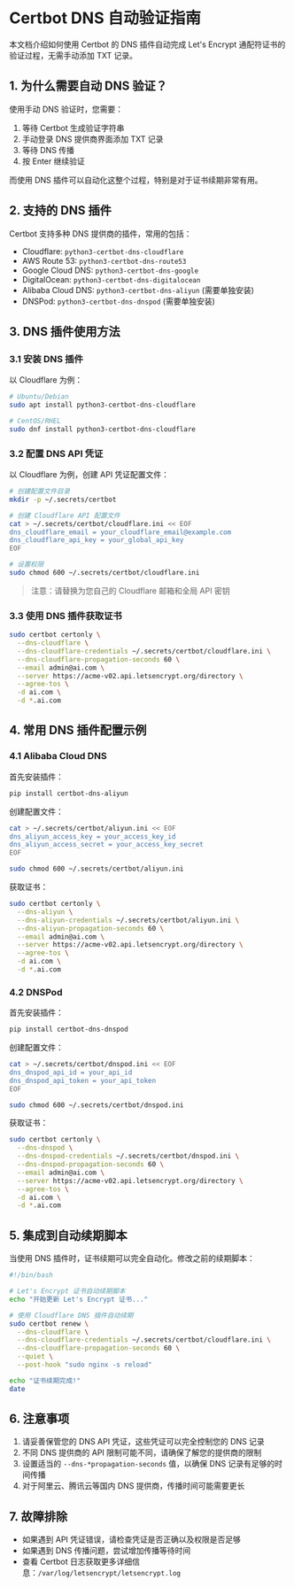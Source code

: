 # Certbot DNS 自动验证指南

本文档介绍如何使用 Certbot 的 DNS 插件自动完成 Let's Encrypt 通配符证书的验证过程，无需手动添加 TXT 记录。

## 1. 为什么需要自动 DNS 验证？

使用手动 DNS 验证时，您需要：
1. 等待 Certbot 生成验证字符串
2. 手动登录 DNS 提供商界面添加 TXT 记录
3. 等待 DNS 传播
4. 按 Enter 继续验证

而使用 DNS 插件可以自动化这整个过程，特别是对于证书续期非常有用。

## 2. 支持的 DNS 插件

Certbot 支持多种 DNS 提供商的插件，常用的包括：

- Cloudflare: `python3-certbot-dns-cloudflare`
- AWS Route 53: `python3-certbot-dns-route53`
- Google Cloud DNS: `python3-certbot-dns-google`
- DigitalOcean: `python3-certbot-dns-digitalocean`
- Alibaba Cloud DNS: `python3-certbot-dns-aliyun` (需要单独安装)
- DNSPod: `python3-certbot-dns-dnspod` (需要单独安装)

## 3. DNS 插件使用方法

### 3.1 安装 DNS 插件

以 Cloudflare 为例：

```bash
# Ubuntu/Debian
sudo apt install python3-certbot-dns-cloudflare

# CentOS/RHEL
sudo dnf install python3-certbot-dns-cloudflare
```

### 3.2 配置 DNS API 凭证

以 Cloudflare 为例，创建 API 凭证配置文件：

```bash
# 创建配置文件目录
mkdir -p ~/.secrets/certbot

# 创建 Cloudflare API 配置文件
cat > ~/.secrets/certbot/cloudflare.ini << EOF
dns_cloudflare_email = your_cloudflare_email@example.com
dns_cloudflare_api_key = your_global_api_key
EOF

# 设置权限
sudo chmod 600 ~/.secrets/certbot/cloudflare.ini
```

> 注意：请替换为您自己的 Cloudflare 邮箱和全局 API 密钥

### 3.3 使用 DNS 插件获取证书

```bash
sudo certbot certonly \
  --dns-cloudflare \
  --dns-cloudflare-credentials ~/.secrets/certbot/cloudflare.ini \
  --dns-cloudflare-propagation-seconds 60 \
  --email admin@ai.com \
  --server https://acme-v02.api.letsencrypt.org/directory \
  --agree-tos \
  -d ai.com \
  -d *.ai.com
```

## 4. 常用 DNS 插件配置示例

### 4.1 Alibaba Cloud DNS

首先安装插件：
```bash
pip install certbot-dns-aliyun
```

创建配置文件：
```bash
cat > ~/.secrets/certbot/aliyun.ini << EOF
dns_aliyun_access_key = your_access_key_id
dns_aliyun_access_secret = your_access_key_secret
EOF

sudo chmod 600 ~/.secrets/certbot/aliyun.ini
```

获取证书：
```bash
sudo certbot certonly \
  --dns-aliyun \
  --dns-aliyun-credentials ~/.secrets/certbot/aliyun.ini \
  --dns-aliyun-propagation-seconds 60 \
  --email admin@ai.com \
  --server https://acme-v02.api.letsencrypt.org/directory \
  --agree-tos \
  -d ai.com \
  -d *.ai.com
```

### 4.2 DNSPod

首先安装插件：
```bash
pip install certbot-dns-dnspod
```

创建配置文件：
```bash
cat > ~/.secrets/certbot/dnspod.ini << EOF
dns_dnspod_api_id = your_api_id
dns_dnspod_api_token = your_api_token
EOF

sudo chmod 600 ~/.secrets/certbot/dnspod.ini
```

获取证书：
```bash
sudo certbot certonly \
  --dns-dnspod \
  --dns-dnspod-credentials ~/.secrets/certbot/dnspod.ini \
  --dns-dnspod-propagation-seconds 60 \
  --email admin@ai.com \
  --server https://acme-v02.api.letsencrypt.org/directory \
  --agree-tos \
  -d ai.com \
  -d *.ai.com
```

## 5. 集成到自动续期脚本

当使用 DNS 插件时，证书续期可以完全自动化。修改之前的续期脚本：

```bash
#!/bin/bash

# Let's Encrypt 证书自动续期脚本
echo "开始更新 Let's Encrypt 证书..."

# 使用 Cloudflare DNS 插件自动续期
sudo certbot renew \
  --dns-cloudflare \
  --dns-cloudflare-credentials ~/.secrets/certbot/cloudflare.ini \
  --dns-cloudflare-propagation-seconds 60 \
  --quiet \
  --post-hook "sudo nginx -s reload"

echo "证书续期完成!"
date
```

## 6. 注意事项

1. 请妥善保管您的 DNS API 凭证，这些凭证可以完全控制您的 DNS 记录
2. 不同 DNS 提供商的 API 限制可能不同，请确保了解您的提供商的限制
3. 设置适当的 `--dns-*propagation-seconds` 值，以确保 DNS 记录有足够的时间传播
4. 对于阿里云、腾讯云等国内 DNS 提供商，传播时间可能需要更长

## 7. 故障排除

- 如果遇到 API 凭证错误，请检查凭证是否正确以及权限是否足够
- 如果遇到 DNS 传播问题，尝试增加传播等待时间
- 查看 Certbot 日志获取更多详细信息：`/var/log/letsencrypt/letsencrypt.log`